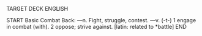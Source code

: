 TARGET DECK
ENGLISH

START
Basic
Combat
Back: —n. Fight, struggle, contest. —v. (-t-) 1 engage in combat (with). 2 oppose; strive against. [latin: related to *battle]
END
